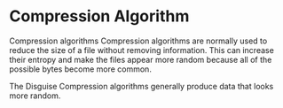 # Compression Algorithm
Compression algorithms Compression algorithms are normally used to reduce the size of a file without removing information. This can increase their entropy and make the files appear more random because all of the possible bytes become more common. 

The Disguise Compression algorithms generally produce data that looks more random.
